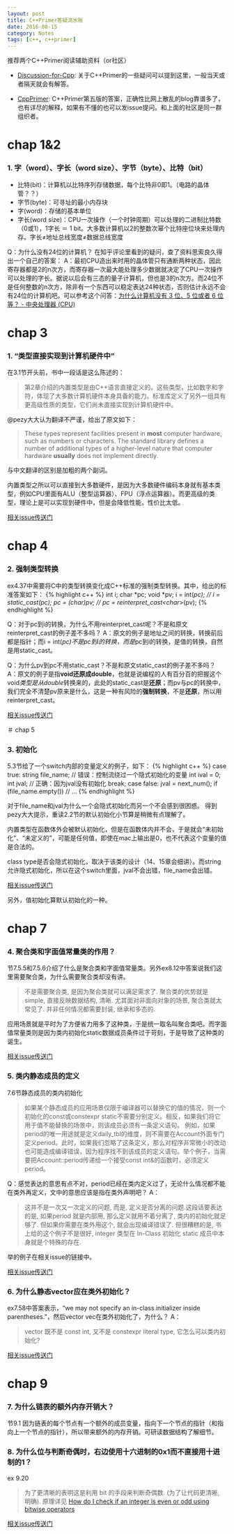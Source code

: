 ```yaml
---
layout: post
title: C++Primer答疑流水账
date: 2016-08-15
category: Notes
tags: [c++, c++primer]
---
```


推荐两个C++Primer阅读辅助资料（or社区）

- [Discussion-for-Cpp](https://github.com/ReadingLab/Discussion-for-Cpp): 关于C++Primer的一些疑问可以提到这里，一般当天或者隔天就会有解答。

- [CppPrimer](https://github.com/pezy/CppPrimer/): C++Primer第五版的答案，正确性比网上散乱的blog靠谱多了，也有详尽的解释，如果有不懂的也可以发issue提问。和上面的社区是同一群组织者。

# chap 1&2

### 1. 字（word）、字长（word size）、字节（byte）、比特（bit）

- 比特(bit)：计算机以比特序列存储数据，每个比特非0即1。（电路的晶体管？？）
- 字节(byte)：可寻址的最小内存块
- 字(word)：存储的基本单位
- 字长(word size)：CPU一次操作（一个时钟周期）可以处理的二进制比特数（0或1），1字长 ＝ 1 bit。大多数计算机以2的整数次幂个比特座位块来处理内存。字长≠地址总线宽度≠数据总线宽度

Q：为什么没有24位的计算机？
在知乎评论里看到的疑问，查了资料思索良久得出一个自己的答案：
A：最初CPU造出来时用的晶体管只有通断两种状态，因此寄存器都是2的n次方，而寄存器一次最大能处理多少数据就决定了CPU一次操作可以处理的字长。据说以后会有三态的量子计算机，但也是3的n次方。而24位不是任何整数的n次方，除非有一个东西可以稳定表达24种状态，否则估计永远不会有24位的计算机吧。可以参考这个问答：[为什么计算机没有 3 位、5 位或者 6 位等？ - 中央处理器 (CPU)](https://www.zhihu.com/question/19658049)


# chap 3

### 1. “类型直接实现到计算机硬件中”

在3.1节开头前，书中一段话是这么陈述的：

> 第2章介绍的内置类型是由C++语言直接定义的。这些类型，比如数字和字符，体现了大多数计算机硬件本身具备的能力。标准库定义了另外一组具有更高级性质的类型，它们尚未直接实现到计算机硬件中。

@pezy大大认为翻译不严谨，给出了原文如下：

> These types represent facilities present in **most** computer hardware, such as numbers or characters. The standard library defines a number of additional types of a higher-level nature that computer hardware **usually** does not implement directly.

与中文翻译的区别是加粗的两个副词。

内置类型之所以可以直接到大多数硬件，是因为大多数硬件编码本身就有基本类型，例如CPU里面有ALU（整型运算器）、FPU（浮点运算器）。而更高级的类型，理论上是可以实现到硬件中，但是会降低性能，性价比太低。

[相关issue传送门](https://github.com/ReadingLab/Discussion-for-Cpp/issues/65)

# chap 4

### 2. 强制类型转换

ex4.37中需要将C中的类型转换变化成C++标准的强制类型转换。其中，给出的标准答案如下：
{% highlight c++ %}
int i; char *pc; void *pv;
i = int(*pc);   // i = static_cast<int>(*pc);
pc = (char*)pv; // pc = reinterpret_cast<char*>(pv);
{% endhighlight %}

Q：对于pc到i的转换，为什么不用reinterpret_cast呢？不是和原文reinterpret_cast的例子差不多吗？
A：原文的例子是地址之间的转换，转换前后都是指针；而i = int(*pc)不是pc到i的转换，而是*pc到i的转换，是值的转换，自然是用static_cast。

Q：为什么pv到pc不用static_cast？不是和原文static_cast的例子差不多吗？
A：原文的例子是指**void还原成double**，也就是说编程的人有百分百的把握这个void*类型是从double*转换来的，此处的static_cast是**还原**；而pv与pc的转换中，我们完全不清楚pv原来是什么，这是一种有风险的**强制转换**，不是**还原**，所以用reinterpret_cast。

[相关issue传送门](https://github.com/pezy/CppPrimer/issues/67)

＃ chap 5

### 3. 初始化

5.3节给了一个switch内部的变量定义的例子，如下：
{% highlight c++ %}
case true:
    string file_name;    //  错误：控制流绕过一个隐式初始化的变量
    int ival = 0;
    int jval;    //  正确：因为jval没有初始化
    break;
case false:
    jval = next_num();
    if (file_name.empty())
        // ...
{% endhighlight %}

对于file_name和jval为什么一个会隐式初始化而另一个不会感到很困惑。
得到pezy大大提示，重读2.2节的默认初始化小节算是稍微有点理解了。

内置类型在函数体外会被默认初始化，但是在函数体内并不会，于是就会“未初始化”、“未定义的”，可能是任何值，即使在mac上输出是0，也不代表这个变量的值是合法的。

class type是否会隐式初始化，取决于该类的设计（14、15章会细讲）。而string允许隐式初始化，所以在这个switch里面，jval不会出错，file_name会出错。

[相关issue传送门](https://github.com/ReadingLab/Discussion-for-Cpp/issues/66)

另外，值初始化算默认初始化的一种。

# chap 7

### 4. 聚合类和字面值常量类的作用？

节7.5.5和7.5.6介绍了什么是聚合类和字面值常量类。另外ex8.12中答案说我们这里需要聚合类，为什么需要聚合类却没有讲。

> 不是需要聚合类, 是因为聚合类就可以满足需求了. 聚合类的优势就是 simple, 直接反映数据结构, 清晰. 尤其面对非面向对象的场景, 聚合类就太常见了. 并非任何情况都需要封装, 继承和多态的.

应用场景就是平时为了方便省力用多了这种类，于是统一取名叫聚合类吧。而字面值常量类则是因为类内初始化static数据成员条件过于苛刻，于是导致了这种类的诞生。

[相关issue传送门](https://github.com/ReadingLab/Discussion-for-Cpp/issues/67)

### 5. 类内静态成员的定义

7.6节静态成员的类内初始化

> 如果某个静态成员的应用场景仅限于编译器可以替换它的值的情况，则一个初始化的const或constexpr static不需要分别定义。相反，如果我们将它用于值不能替换的场景中，则该成员必须有一条定义语句。
> 例如，如果period的唯一用途就是定义daily_tbl的维度，则不需要在Account外面专门定义period。此时，如果我们忽略了这条定义，那么对程序非常微小的改动也可能造成编译错误，因为程序找不到该成员的定义语句。举个例子，当需要把Account::period传递给一个接受const int&的函数时，必须定义period。

Q：感觉表达的意思有点不对，period已经在类内定义过了，无论什么情况都不能在类外再定义，文中的意思应该是指在类外声明吧？
A：

> 这并不是一次又一次定义的问题, 而是, 定义是否分离的问题.这段话要表达的是, 如果period 就是内部用, 那么定义就用不着分离了, 类内的初始化就足够了. 但如果你需要在类外用这个, 就会出现编译错误了.
> 但很糟糕的是, 书上给的这个例子不是很好, integer 类型在 In-Class 初始化 static 成员中本身就是个特殊的存在. 

举的例子在相关issue的链接中。

[相关issue传送门](https://github.com/ReadingLab/Discussion-for-Cpp/issues/67)

### 6. 为什么静态vector应在类外初始化？

ex7.58中答案表示，“we may not specify an in-class initializer inside parentheses.”，然后vector<double> vec在类外初始化了，为什么？
A：

> vector 既不是 const int, 又不是 constexpr literal type, 它怎么可以类内初始化?

[相关issue传送门](https://github.com/ReadingLab/Discussion-for-Cpp/issues/67)

# chap 9

### 7. 为什么链表的额外内存开销大？
节9.1
因为链表的每个节点有一个额外的成员变量，指向下一个节点的指针（和指向上一个节点的指针），所以带来额外的内存开销。可研读数据结构了解细节。

### 8. 为什么位与判断奇偶时，右边使用十六进制的0x1而不直接用十进制的1？
ex 9.20

> 为了更清晰的表明这是利用 bit 的手段来判断奇偶数. (为了让代码更清晰, 明确).
> 原理详见 [How do I check if an integer is even or odd using bitwise operators](http://stackoverflow.com/a/5700927/1155235)

[相关issue传送门](https://github.com/ReadingLab/Discussion-for-Cpp/issues/67)
